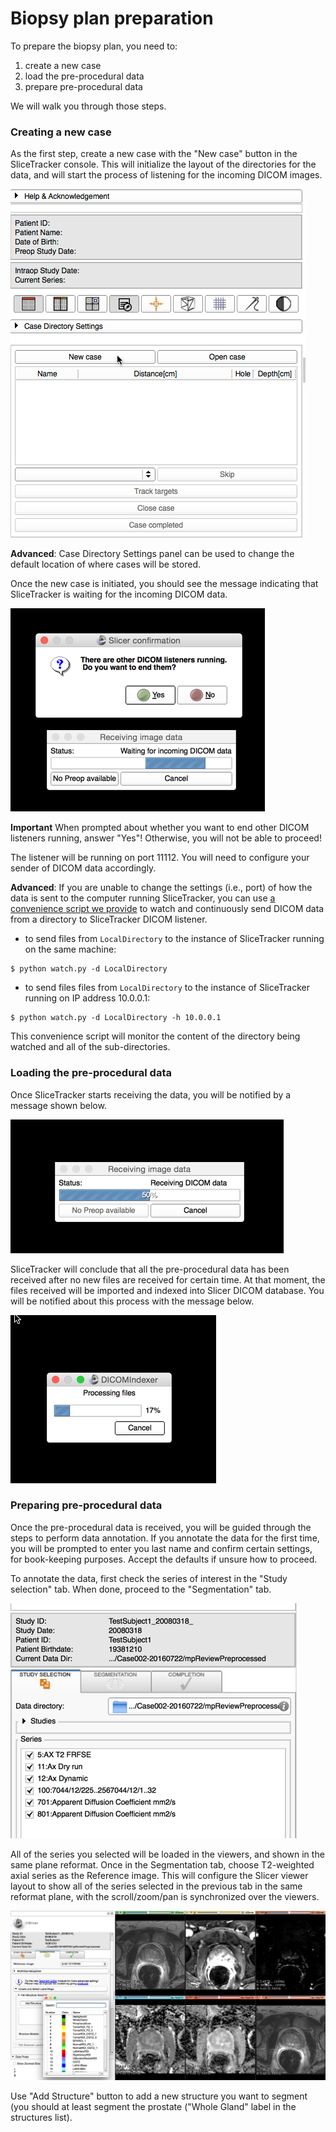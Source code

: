 # Biopsy plan preparation

To prepare the biopsy plan, you need to:

1. create a new case
2. load the pre-procedural data
2. prepare pre-procedural data

We will walk you through those steps.

### Creating a new case
As the first step, create a new case with the "New case" button in the SliceTracker console. This will initialize the layout of the directories for the data, and will start the process of listening for the incoming DICOM images. 

![](../images/slicetracker_initial.png)

**Advanced**: Case Directory Settings panel can be used to change the default location of where cases will be stored.

Once the new case is initiated, you should see the message indicating that SliceTracker is waiting for the incoming DICOM data.

![](../images/listener_started.png)

**Important** When prompted about whether you want to end other DICOM listeners running, answer "Yes"! Otherwise, you will not be able to proceed!

The listener will be running on port 11112. You will need to configure your sender of DICOM data accordingly. 

**Advanced**: If you are unable to change the settings (i.e., port) of how the data is sent to the computer running SliceTracker, you can use [a convenience script we provide](https://github.com/SlicerProstate/SliceTracker/blob/master/SliceTracker/SliceTrackerUtils/watch.py) to watch and continuously send DICOM data from a directory to SliceTracker DICOM listener.
* to send files from ```LocalDirectory``` to the instance of SliceTracker running on the same machine:
```
$ python watch.py -d LocalDirectory 
```
* to send files files from ```LocalDirectory``` to the instance of SliceTracker running on IP address 10.0.0.1:
```
$ python watch.py -d LocalDirectory -h 10.0.0.1
```
This convenience script will monitor the content of the directory being watched and all of the sub-directories.

### Loading the pre-procedural data

Once SliceTracker starts receiving the data, you will be notified by a message shown below.

![](../images/receiving_dicom.png)

SliceTracker will conclude that all the pre-procedural data has been received after no new files are received for certain time. At that moment, the files received will be imported and indexed into Slicer DICOM database. You will be notified about this process with the message below.

![](../images/processing_dicom.png)

### Preparing pre-procedural data

Once the pre-procedural data is received, you will be guided through the steps to perform data annotation. If you annotate the data for the first time, you will be prompted to enter you last name and confirm certain settings, for book-keeping purposes. Accept the defaults if unsure how to proceed.

To annotate the data, first check the series of interest in the "Study selection" tab. When done, proceed to the "Segmentation" tab. 

![](../images/mpreview.png)

All of the series you selected will be loaded in the viewers, and shown in the same plane reformat. Once in the Segmentation tab, choose T2-weighted axial series as the Reference image. This will configure the Slicer viewer layout to show all of the series selected in the previous tab in the same reformat plane, with the scroll/zoom/pan is synchronized over the viewers. 

![](../images/viewers-configured.png)

Use "Add Structure" button to add a new structure you want to segment (you should at least segment the prostate ("Whole Gland" label in the structures list). 